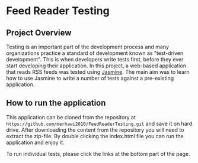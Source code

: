 
# Feed Reader Testing

## Project Overview

Testing is an important part of the development process and many organizations practice a standard of development known as "test-driven development". This is when developers write tests first, before they ever start developing their application. In this project, a web-based application that reads RSS feeds was tested using [Jasmine](http://jasmine.github.io/). The main aim was to learn how to use Jasmine to write a number of tests against a pre-existing application.

## How to run the application

This application can be  cloned from the repository at `https://github.com/merhawi2010/FeedReaderTesting.git` and save it on hard drive. After downloading the content from the repository you will need to extract the zip-file. By double clicking the index.html file you can run the application and enjoy it.

To run individual tests, please click the links at the bottom part of the page.

